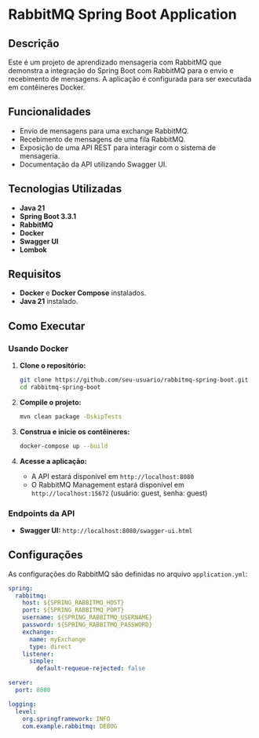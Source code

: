 # RabbitMQ Spring Boot Application

## Descrição

Este é um projeto de aprendizado mensageria com RabbitMQ que demonstra a integração do Spring Boot com RabbitMQ para o envio e recebimento de mensagens. A aplicação é configurada para ser executada em contêineres Docker.

## Funcionalidades

- Envio de mensagens para uma exchange RabbitMQ.
- Recebimento de mensagens de uma fila RabbitMQ.
- Exposição de uma API REST para interagir com o sistema de mensageria.
- Documentação da API utilizando Swagger UI.

## Tecnologias Utilizadas

- **Java 21**
- **Spring Boot 3.3.1**
- **RabbitMQ**
- **Docker**
- **Swagger UI**
- **Lombok**

## Requisitos

- **Docker** e **Docker Compose** instalados.
- **Java 21** instalado.

## Como Executar

### Usando Docker

1. **Clone o repositório:**

    ```bash
    git clone https://github.com/seu-usuario/rabbitmq-spring-boot.git
    cd rabbitmq-spring-boot
    ```

2. **Compile o projeto:**

    ```bash
    mvn clean package -DskipTests
    ```

3. **Construa e inicie os contêineres:**

    ```bash
    docker-compose up --build
    ```

4. **Acesse a aplicação:**

    - A API estará disponível em `http://localhost:8080`
    - O RabbitMQ Management estará disponível em `http://localhost:15672` (usuário: guest, senha: guest)

### Endpoints da API

- **Swagger UI:** `http://localhost:8080/swagger-ui.html`

## Configurações

As configurações do RabbitMQ são definidas no arquivo `application.yml`:

```yaml
spring:
  rabbitmq:
    host: ${SPRING_RABBITMQ_HOST}
    port: ${SPRING_RABBITMQ_PORT}
    username: ${SPRING_RABBITMQ_USERNAME}
    password: ${SPRING_RABBITMQ_PASSWORD}
    exchange:
      name: myExchange
      type: direct
    listener:
      simple:
        default-requeue-rejected: false

server:
  port: 8080

logging:
  level:
    org.springframework: INFO
    com.example.rabbitmq: DEBUG

